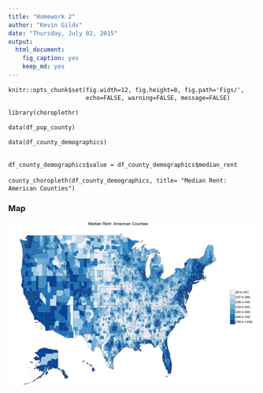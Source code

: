 ```yaml
---
title: "Homework 2"
author: "Kevin Gilds"
date: "Thursday, July 02, 2015"
output:
  html_document:
    fig_caption: yes
    keep_md: yes
---
```


```{r global_options, include=FALSE}
knitr::opts_chunk$set(fig.width=12, fig.height=8, fig.path='Figs/',
                      echo=FALSE, warning=FALSE, message=FALSE)
```


```{r}
library(choroplethr)

```


```{r}
data(df_pop_county)
```




```{r}
data(df_county_demographics)


```



```{r}
df_county_demographics$value = df_county_demographics$median_rent

county_choropleth(df_county_demographics, title= "Median Rent: American Counties")
```

### Map

![Median Rent](figs/unnamed-chunk-5-1.png?raw=true)

